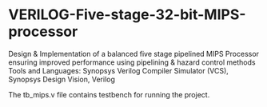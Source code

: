 # VERILOG-Five-stage-32-bit-MIPS-processor
Design &amp; Implementation of a balanced five stage pipelined MIPS Processor ensuring improved performance using pipelining &amp; hazard control methods  Tools and Languages: Synopsys Verilog Compiler Simulator (VCS), Synopsys Design Vision, Verilog

The tb_mips.v file contains testbench for running the project.
